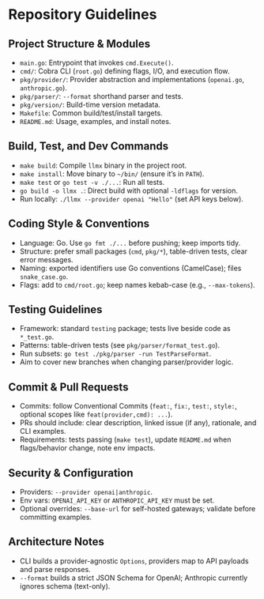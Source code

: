# Repository Guidelines

## Project Structure & Modules
- `main.go`: Entrypoint that invokes `cmd.Execute()`.
- `cmd/`: Cobra CLI (`root.go`) defining flags, I/O, and execution flow.
- `pkg/provider/`: Provider abstraction and implementations (`openai.go`, `anthropic.go`).
- `pkg/parser/`: `--format` shorthand parser and tests.
- `pkg/version/`: Build-time version metadata.
- `Makefile`: Common build/test/install targets.
- `README.md`: Usage, examples, and install notes.

## Build, Test, and Dev Commands
- `make build`: Compile `llmx` binary in the project root.
- `make install`: Move binary to `~/bin/` (ensure it’s in `PATH`).
- `make test` or `go test -v ./...`: Run all tests.
- `go build -o llmx .`: Direct build with optional `-ldflags` for version.
- Run locally: `./llmx --provider openai "Hello"` (set API keys below).

## Coding Style & Conventions
- Language: Go. Use `go fmt ./...` before pushing; keep imports tidy.
- Structure: prefer small packages (`cmd`, `pkg/*`), table-driven tests, clear error messages.
- Naming: exported identifiers use Go conventions (CamelCase); files `snake_case.go`.
- Flags: add to `cmd/root.go`; keep names kebab-case (e.g., `--max-tokens`).

## Testing Guidelines
- Framework: standard `testing` package; tests live beside code as `*_test.go`.
- Patterns: table-driven tests (see `pkg/parser/format_test.go`).
- Run subsets: `go test ./pkg/parser -run TestParseFormat`.
- Aim to cover new branches when changing parser/provider logic.

## Commit & Pull Requests
- Commits: follow Conventional Commits (`feat:`, `fix:`, `test:`, `style:`, optional scopes like `feat(provider,cmd): ...`).
- PRs should include: clear description, linked issue (if any), rationale, and CLI examples.
- Requirements: tests passing (`make test`), update `README.md` when flags/behavior change, note env impacts.

## Security & Configuration
- Providers: `--provider openai|anthropic`.
- Env vars: `OPENAI_API_KEY` or `ANTHROPIC_API_KEY` must be set.
- Optional overrides: `--base-url` for self-hosted gateways; validate before committing examples.

## Architecture Notes
- CLI builds a provider-agnostic `Options`, providers map to API payloads and parse responses.
- `--format` builds a strict JSON Schema for OpenAI; Anthropic currently ignores schema (text-only).
